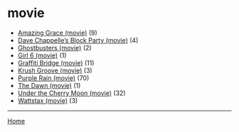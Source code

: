 # movie

  * [Amazing Grace (movie)](../movie/amazing-grace/index.md) (9)
  * [Dave Chappelle’s Block Party (movie)](../movie/dave-chappelle-s-block-party/index.md) (4)
  * [Ghostbusters (movie)](../movie/ghostbusters/index.md) (2)
  * [Girl 6 (movie)](../movie/girl-6/index.md) (1)
  * [Graffiti Bridge (movie)](../movie/graffiti-bridge/index.md) (11)
  * [Krush Groove (movie)](../movie/krush-groove/index.md) (3)
  * [Purple Rain (movie)](../movie/purple-rain/index.md) (70)
  * [The Dawn (movie)](../movie/the-dawn/index.md) (1)
  * [Under the Cherry Moon (movie)](../movie/under-the-cherry-moon/index.md) (32)
  * [Wattstax (movie)](../movie/wattstax/index.md) (3)

----

[Home](../index.md)
